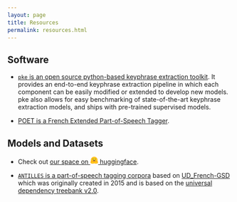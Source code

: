 ```yaml
---
layout: page
title: Resources
permalink: resources.html
---
```


## Software

- [`pke` is an open source python-based keyphrase extraction toolkit](https://github.com/boudinfl/pke).
  It provides an end-to-end keyphrase extraction pipeline in which each component can be easily modified or extended to develop new models. pke also allows for easy benchmarking of state-of-the-art keyphrase extraction models, and ships with pre-trained supervised models.

- [POET is a French Extended Part-of-Speech Tagger](https://huggingface.co/qanastek/pos-french-camembert).
  


## Models and Datasets

 - Check out [our space on <img src="/img/huggingface_logo-noborder.svg" alt="huggingface-logo" width="18px"/> huggingface](https://huggingface.co/taln-ls2n).

 - [`ANTILLES` is a part-of-speech tagging corpora](https://huggingface.co/datasets/qanastek/ANTILLES) based on [UD_French-GSD](https://universaldependencies.org/treebanks/fr_gsd/index.html) which was originally created in 2015 and is based on the [universal dependency treebank v2.0](https://github.com/ryanmcd/uni-dep-tb).